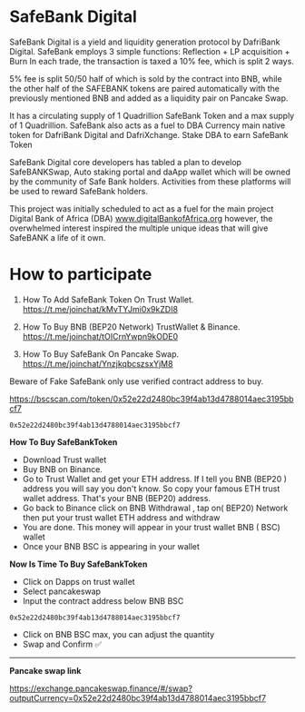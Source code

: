 # SafeBank Digital

SafeBank Digital is a yield and liquidity generation protocol by DafriBank Digital. SafeBank employs 3 simple functions: Reflection + LP acquisition + Burn In each trade, the transaction is taxed a 10% fee, which is split 2 ways.

5% fee is split 50/50 half of which is sold by the contract into BNB, while the other half of the SAFEBANK tokens are paired automatically with the previously mentioned BNB and added as a liquidity pair on Pancake Swap.

It has a circulating supply of 1 Quadrillion SafeBank Token and a max supply of 1 Quadrillion.  SafeBank  also acts as a fuel to DBA Currency main native token for DafriBank Digital and DafriXchange. Stake DBA to earn SafeBank Token

SafeBank Digital core developers has tabled a plan to develop SafeBANKSwap, Auto staking portal and daApp wallet which will be owned by the community of Safe Bank holders. Activities from these platforms will be used to reward SafeBank holders.

This project was initially scheduled to act as a fuel for the main project Digital Bank of Africa (DBA) www.digitalBankofAfrica.org however, the overwhelmed interest inspired the multiple unique ideas that will give SafeBANK a life of it own.

# How to participate

1. How To Add SafeBank Token On Trust Wallet.
https://t.me/joinchat/kMvTYJmi0x9kZDI8

2. How To Buy BNB (BEP20 Network) TrustWallet & Binance.  
https://t.me/joinchat/tOICrnYwpn9kODE0

3. How To Buy SafeBank On Pancake Swap. https://t.me/joinchat/YnzjkqbcszsxYjM8

Beware of Fake SafeBank only use verified contract address to buy.

https://bscscan.com/token/0x52e22d2480bc39f4ab13d4788014aec3195bbcf7
```
0x52e22d2480bc39f4ab13d4788014aec3195bbcf7
```


**How To Buy SafeBankToken**

 - Download Trust wallet
 - Buy BNB on Binance.
 - Go to Trust Wallet and get your ETH address. If I tell you BNB (BEP20 ) address you will say you don't know. So copy your famous ETH trust wallet address. That's your BNB (BEP20) address.
 - Go back to Binance click on BNB  Withdrawal , tap on( BEP20) Network then put your trust wallet ETH address and withdraw
- You are done. This money will appear in your trust wallet BNB ( BSC) wallet 
- Once your BNB BSC is appearing in your wallet

**Now Is Time To Buy SafeBankToken**

 - Click on Dapps on trust wallet
 - Select pancakeswap 
 - Input the contract address below BNB BSC 
 ```
 0x52e22d2480bc39f4ab13d4788014aec3195bbcf7
```
 - Click on BNB BSC max, you can adjust the quantity
 - Swap and Confirm ✅

 ------
 **Pancake swap link**

 https://exchange.pancakeswap.finance/#/swap?outputCurrency=0x52e22d2480bc39f4ab13d4788014aec3195bbcf7